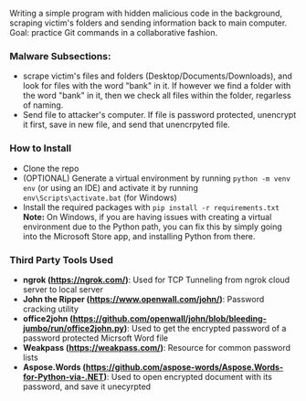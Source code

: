 Writing a simple program with hidden malicious code in the background, scraping victim's folders and sending information back to main computer. Goal: practice Git commands in a collaborative fashion.

### Malware Subsections:

- scrape victim's files and folders (Desktop/Documents/Downloads), and look for files with the word "bank" in it. If however we find a folder with the word "bank" in it, then we check all files within the folder, regarless of naming.
- Send file to attacker's computer. If file is password protected, unencrypt it first, save in new file, and send that unencrpyted file.

### How to Install

- Clone the repo
- (OPTIONAL) Generate a virtual environment by running `python -m venv env` (or using an IDE) and activate it by running `env\Scripts\activate.bat` (for Windows)
- Install the required packages with `pip install -r requirements.txt`
**Note:** On Windows, if you are having issues with creating a virtual environment due to the Python path, you can fix this by simply going into the Microsoft Store app, and installing Python from there.

### Third Party Tools Used

- **ngrok (https://ngrok.com/)**: Used for TCP Tunneling from ngrok cloud server to local server
- **John the Ripper (https://www.openwall.com/john/)**: Password cracking utility
- **office2john (https://github.com/openwall/john/blob/bleeding-jumbo/run/office2john.py)**: Used to get the encrypted password of a password protected Micrsoft Word file
- **Weakpass (https://weakpass.com/)**: Resource for common password lists
- **Aspose.Words (https://github.com/aspose-words/Aspose.Words-for-Python-via-.NET)**: Used to open encrypted document with its password, and save it unecyrpted
